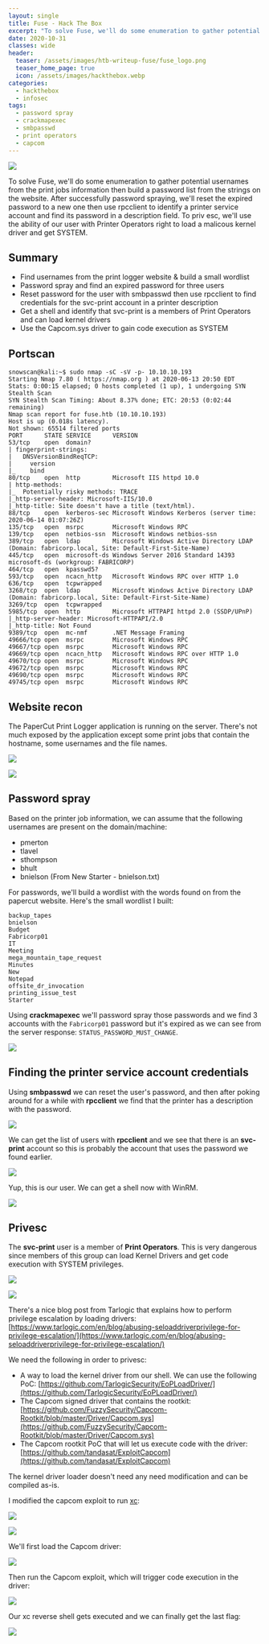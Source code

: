 ```yaml
---
layout: single
title: Fuse - Hack The Box
excerpt: "To solve Fuse, we'll do some enumeration to gather potential usernames from the print jobs information then build a password list from the strings on the website. After successfully password spraying, we'll reset the expired password to a new one then use rpcclient to identify a printer service account and find its password in a description field. To priv esc, we'll use the ability of our user with Printer Operators right to load a malicous kernel driver and get SYSTEM."
date: 2020-10-31
classes: wide
header:
  teaser: /assets/images/htb-writeup-fuse/fuse_logo.png
  teaser_home_page: true
  icon: /assets/images/hackthebox.webp
categories:
  - hackthebox
  - infosec
tags:
  - password spray
  - crackmapexec
  - smbpasswd
  - print operators
  - capcom
---
```


![](/assets/images/htb-writeup-fuse/fuse_logo.png)

To solve Fuse, we'll do some enumeration to gather potential usernames from the print jobs information then build a password list from the strings on the website. After successfully password spraying, we'll reset the expired password to a new one then use rpcclient to identify a printer service account and find its password in a description field. To priv esc, we'll use the ability of our user with Printer Operators right to load a malicous kernel driver and get SYSTEM.

## Summary

- Find usernames from the print logger website & build a small wordlist
- Password spray and find an expired password for three users
- Reset password for the user with smbpasswd then use rpcclient to find credentials for the svc-print account in a printer description
- Get a shell and identify that svc-print is a members of Print Operators and can load kernel drivers
- Use the Capcom.sys driver to gain code execution as SYSTEM

## Portscan

```
snowscan@kali:~$ sudo nmap -sC -sV -p- 10.10.10.193
Starting Nmap 7.80 ( https://nmap.org ) at 2020-06-13 20:50 EDT
Stats: 0:00:15 elapsed; 0 hosts completed (1 up), 1 undergoing SYN Stealth Scan
SYN Stealth Scan Timing: About 8.37% done; ETC: 20:53 (0:02:44 remaining)
Nmap scan report for fuse.htb (10.10.10.193)
Host is up (0.018s latency).
Not shown: 65514 filtered ports
PORT      STATE SERVICE      VERSION
53/tcp    open  domain?
| fingerprint-strings: 
|   DNSVersionBindReqTCP: 
|     version
|_    bind
80/tcp    open  http         Microsoft IIS httpd 10.0
| http-methods: 
|_  Potentially risky methods: TRACE
|_http-server-header: Microsoft-IIS/10.0
|_http-title: Site doesn't have a title (text/html).
88/tcp    open  kerberos-sec Microsoft Windows Kerberos (server time: 2020-06-14 01:07:26Z)
135/tcp   open  msrpc        Microsoft Windows RPC
139/tcp   open  netbios-ssn  Microsoft Windows netbios-ssn
389/tcp   open  ldap         Microsoft Windows Active Directory LDAP (Domain: fabricorp.local, Site: Default-First-Site-Name)
445/tcp   open  microsoft-ds Windows Server 2016 Standard 14393 microsoft-ds (workgroup: FABRICORP)
464/tcp   open  kpasswd5?
593/tcp   open  ncacn_http   Microsoft Windows RPC over HTTP 1.0
636/tcp   open  tcpwrapped
3268/tcp  open  ldap         Microsoft Windows Active Directory LDAP (Domain: fabricorp.local, Site: Default-First-Site-Name)
3269/tcp  open  tcpwrapped
5985/tcp  open  http         Microsoft HTTPAPI httpd 2.0 (SSDP/UPnP)
|_http-server-header: Microsoft-HTTPAPI/2.0
|_http-title: Not Found
9389/tcp  open  mc-nmf       .NET Message Framing
49666/tcp open  msrpc        Microsoft Windows RPC
49667/tcp open  msrpc        Microsoft Windows RPC
49669/tcp open  ncacn_http   Microsoft Windows RPC over HTTP 1.0
49670/tcp open  msrpc        Microsoft Windows RPC
49672/tcp open  msrpc        Microsoft Windows RPC
49690/tcp open  msrpc        Microsoft Windows RPC
49745/tcp open  msrpc        Microsoft Windows RPC
```

## Website recon

The PaperCut Print Logger application is running on the server. There's not much exposed by the application except some print jobs that contain the hostname, some usernames and the file names.

![](/assets/images/htb-writeup-fuse/image-20200613205151216.png)

![](/assets/images/htb-writeup-fuse/image-20201030163223157.png)

## Password spray

Based on the printer job information, we can assume that the following usernames are present on the domain/machine:

- pmerton
- tlavel
- sthompson
- bhult
- bnielson (From New Starter - bnielson.txt)

For passwords, we'll build a wordlist with the words found on from the papercut website. Here's the small wordlist I built:

```
backup_tapes
bnielson
Budget
Fabricorp01
IT
Meeting
mega_mountain_tape_request
Minutes
New
Notepad
offsite_dr_invocation
printing_issue_test
Starter
```

Using **crackmapexec** we'll password spray those passwords and we find 3 accounts with the `Fabricorp01` password but it's expired as we can see from the server response: `STATUS_PASSWORD_MUST_CHANGE`.

![](/assets/images/htb-writeup-fuse/image-20200613211345368.png)

##  Finding the printer service account credentials

Using **smbpasswd** we can reset the user's password, and then after poking around for a while with **rpcclient** we find that the printer has a description with the password.

![](/assets/images/htb-writeup-fuse/image-20200613211912843.png)

We can get the list of users with **rpcclient** and we see that there is an **svc-print** account so this is probably the account that uses the password we found earlier.

![](/assets/images/htb-writeup-fuse/image-20200613212151259.png)

Yup, this is our user. We can get a shell now with WinRM.

![](/assets/images/htb-writeup-fuse/image-20200613212328325.png)

## Privesc

The **svc-print** user is a member of **Print Operators**. This is very dangerous since members of this group can load Kernel Drivers and get code execution with SYSTEM privileges.

![](/assets/images/htb-writeup-fuse/image-20200613213352780.png)

![](/assets/images/htb-writeup-fuse/image-20200613213519478.png)

There's a nice blog post from Tarlogic that explains how to perform privilege escalation by loading drivers: [https://www.tarlogic.com/en/blog/abusing-seloaddriverprivilege-for-privilege-escalation/](https://www.tarlogic.com/en/blog/abusing-seloaddriverprivilege-for-privilege-escalation/)

We need the following in order to privesc:
- A way to load the kernel driver from our shell. We can use the following PoC: [https://github.com/TarlogicSecurity/EoPLoadDriver/](https://github.com/TarlogicSecurity/EoPLoadDriver/)
- The Capcom signed driver that contains the rootkit: [https://github.com/FuzzySecurity/Capcom-Rootkit/blob/master/Driver/Capcom.sys](https://github.com/FuzzySecurity/Capcom-Rootkit/blob/master/Driver/Capcom.sys)
- The Capcom rootkit PoC that will let us execute code with the driver: [https://github.com/tandasat/ExploitCapcom](https://github.com/tandasat/ExploitCapcom)

The kernel driver loader doesn't need any need modification and can be compiled as-is.

I modified the capcom exploit to run [xc](https://github.com/xct/xc):

![](/assets/images/htb-writeup-fuse/image-20200613220144218.png)

![](/assets/images/htb-writeup-fuse/image-20200613220610515.png)

We'll first load the Capcom driver:

![](/assets/images/htb-writeup-fuse/image-20200613220725179.png)

Then run the Capcom exploit, which will trigger code execution in the driver:

![](/assets/images/htb-writeup-fuse/image-20200613220831186.png)

Our xc reverse shell gets executed and we can finally get the last flag:

![](/assets/images/htb-writeup-fuse/image-20200613220855458.png)